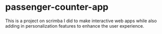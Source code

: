 # passenger-counter-app

This is a project on scrimba I did to make interactive web apps while also adding in personalization features to enhance the user experience.

